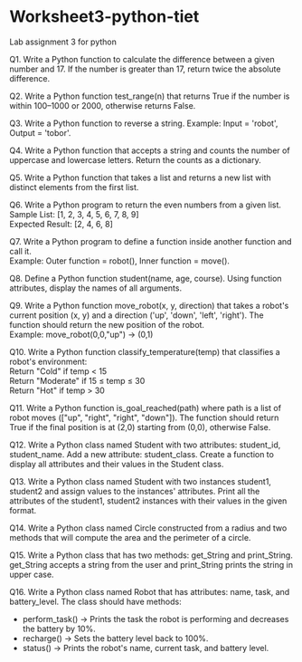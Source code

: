 # Worksheet3-python-tiet
Lab assignment 3 for python

Q1. Write a Python function to calculate the difference between a given number and 17. If the number is greater than 17, return twice the absolute difference.

Q2. Write a Python function test_range(n) that returns True if the number is within 100–1000 or 2000, otherwise returns False.

Q3. Write a Python function to reverse a string. Example: Input = 'robot', Output = 'tobor'.

Q4. Write a Python function that accepts a string and counts the number of uppercase and lowercase letters. Return the counts as a dictionary.

Q5. Write a Python function that takes a list and returns a new list with distinct elements from the first list.

Q6. Write a Python program to return the even numbers from a given list.  
Sample List: [1, 2, 3, 4, 5, 6, 7, 8, 9]  
Expected Result: [2, 4, 6, 8]

Q7. Write a Python program to define a function inside another function and call it.  
Example: Outer function = robot(), Inner function = move().

Q8. Define a Python function student(name, age, course). Using function attributes, display the names of all arguments.

Q9. Write a Python function move_robot(x, y, direction) that takes a robot's current position (x, y) and a direction ('up', 'down', 'left', 'right'). The function should return the new position of the robot.  
Example: move_robot(0,0,"up") → (0,1)

Q10. Write a Python function classify_temperature(temp) that classifies a robot's environment:  
Return "Cold" if temp < 15  
Return "Moderate" if 15 ≤ temp ≤ 30  
Return "Hot" if temp > 30

Q11. Write a Python function is_goal_reached(path) where path is a list of robot moves (["up", "right", "right", "down"]). The function should return True if the final position is at (2,0) starting from (0,0), otherwise False.

Q12. Write a Python class named Student with two attributes: student_id, student_name. Add a new attribute: student_class. Create a function to display all attributes and their values in the Student class.

Q13. Write a Python class named Student with two instances student1, student2 and assign values to the instances' attributes. Print all the attributes of the student1, student2 instances with their values in the given format.

Q14. Write a Python class named Circle constructed from a radius and two methods that will compute the area and the perimeter of a circle.

Q15. Write a Python class that has two methods: get_String and print_String.  
get_String accepts a string from the user and print_String prints the string in upper case.

Q16. Write a Python class named Robot that has attributes: name, task, and battery_level. The class should have methods:  
- perform_task() → Prints the task the robot is performing and decreases the battery by 10%.  
- recharge() → Sets the battery level back to 100%.  
- status() → Prints the robot's name, current task, and battery level.
